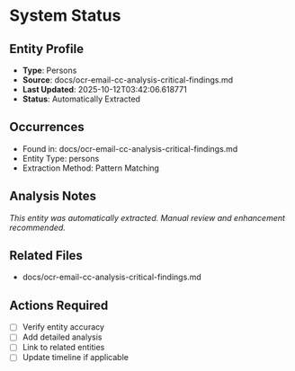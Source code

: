 # System Status

## Entity Profile
- **Type**: Persons
- **Source**: docs/ocr-email-cc-analysis-critical-findings.md
- **Last Updated**: 2025-10-12T03:42:06.618771
- **Status**: Automatically Extracted

## Occurrences
- Found in: docs/ocr-email-cc-analysis-critical-findings.md
- Entity Type: persons
- Extraction Method: Pattern Matching

## Analysis Notes
*This entity was automatically extracted. Manual review and enhancement recommended.*

## Related Files
- docs/ocr-email-cc-analysis-critical-findings.md

## Actions Required
- [ ] Verify entity accuracy
- [ ] Add detailed analysis
- [ ] Link to related entities
- [ ] Update timeline if applicable
